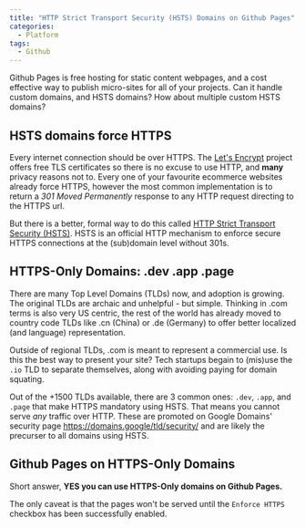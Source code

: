 ```yaml
---
title: "HTTP Strict Transport Security (HSTS) Domains on Github Pages"
categories:
  - Platform
tags:
  - Github
---
```

Github Pages is free hosting for static content webpages, and a cost effective way to publish micro-sites for all of your projects.  Can it handle custom domains, and HSTS domains?  How about multiple custom HSTS domains?

## HSTS domains force HTTPS
Every internet connection should be over HTTPS. The [Let's Encrypt](https://letsencrypt.org/) project offers free TLS certificates so there is no excuse to use HTTP, and **many** privacy reasons not to. Every one of your favourite ecommerce websites already force HTTPS, however the most common implementation is to return a *301 Moved Permanently* response to any HTTP request directing to the HTTPS url. 

But there is a better, formal way to do this called [HTTP Strict Transport Security (HSTS)](https://en.wikipedia.org/wiki/HTTP_Strict_Transport_Security).
HSTS is an official HTTP mechanism to enforce secure HTTPS connections at the (sub)domain level without 301s.

## HTTPS-Only Domains: .dev .app .page

There are many Top Level Domains (TLDs) now, and adoption is growing.  The original TLDs are archaic and unhelpful - but simple.  Thinking in .com terms is also very US centric, the rest of the world has already moved to country code TLDs like .cn (China) or .de (Germany) to offer better localized (and language) representation.

Outside of regional TLDs, .com is meant to represent a commercial use.  Is this the best way to present your site?  Tech startups begain to (mis)use the `.io` TLD to separate themselves, along with avoiding paying for domain squating. 

Out of the +1500 TLDs available, there are 3 common ones: `.dev`, `.app`, and `.page` that make HTTPS mandatory using HSTS.  That means you cannot serve *any* traffic over HTTP. These are promoted on Google Domains' security page https://domains.google/tld/security/ and are likely the precurser to all domains using HSTS.

## Github Pages on HTTPS-Only Domains

Short answer, **YES you can use HTTPS-Only domains on Github Pages.**

The only caveat is that the pages won't be served until the `Enforce HTTPS` checkbox has been successfully enabled. 

